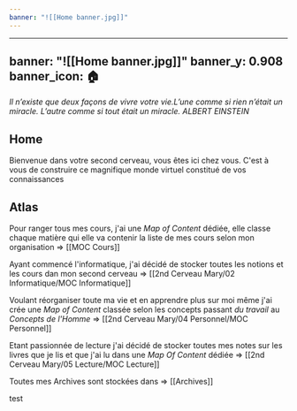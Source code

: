 ```yaml
---
banner: "![[Home banner.jpg]]"
---
```

---
banner: "![[Home banner.jpg]]"
banner_y: 0.908
banner_icon: 🏠
---


*Il n’existe que deux façons de vivre votre vie.L’une comme si rien n’était un miracle. L’autre comme si tout était un miracle. ALBERT EINSTEIN*

## Home 

Bienvenue dans votre second cerveau, vous êtes ici chez vous. C'est à vous de construire ce magnifique monde virtuel constitué de vos connaissances

## Atlas

Pour ranger tous mes cours, j'ai une *Map of Content* dédiée, elle classe chaque matière qui elle va contenir la liste de mes cours selon mon organisation => [[MOC Cours]]

Ayant commencé l'informatique, j'ai décidé de stocker toutes les notions et les cours dan mon second cerveau => [[2nd Cerveau Mary/02 Informatique/MOC Informatique]]

Voulant réorganiser toute ma vie et en apprendre plus sur moi même j'ai crée une *Map of Content* classée selon les concepts passant *du travail* au *Concepts de l'Homme* => [[2nd Cerveau Mary/04 Personnel/MOC Personnel]]

Etant passionnée de lecture j'ai décidé de stocker toutes mes notes sur les livres que je lis et que j'ai lu dans une *Map Of Content* dédiée => [[2nd Cerveau Mary/05 Lecture/MOC Lecture]]



Toutes mes Archives sont stockées dans => [[Archives]]

test